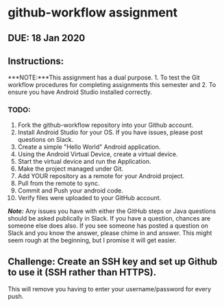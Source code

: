 # github-workflow assignment

## DUE: 18 Jan 2020

## Instructions:
***NOTE:***This assignment has a dual purpose. 1. To test the Git workflow procedures for completing assignments this semester and 2. To ensure you have Android Studio installed correctly.

### TODO:
1. Fork the github-workflow repository into your Github account.
1. Install Android Studio for your OS. If you have issues, please post questions on Slack.
2. Create a simple "Hello World" Android application.
3. Using the Android Virtual Device, create a virtual device.
4. Start the virtual device and run the Application.
5. Make the project managed under Git.
6. Add YOUR repository as a remote for your Android project.
7. Pull from the remote to sync.
8. Commit and Push your android code.
9. Verify files were uploaded to your GitHub account.
 
 ***Note:*** Any issues you have with either the GitHub steps or Java questions should be asked publically in Slack. If you have a question, chances are someone else does also. If you see someone has posted a question on Slack and you know the answer, please chime in and answer. This might seem rough at the beginning, but I promise it will get easier.
 
 ## Challenge: Create an SSH key and set up Github to use it (SSH rather than HTTPS). ##
 This will remove you having to enter your username/password for every push.
